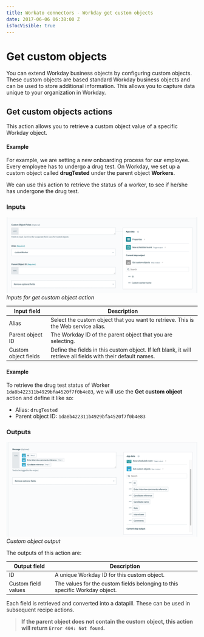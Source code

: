 ```yaml
---
title: Workato connectors - Workday get custom objects
date: 2017-06-06 06:38:00 Z
isTocVisible: true
---
```


# Get custom objects
You can extend Workday business objects by configuring custom objects. These custom objects are based standard Workday business objects and can be used to store additional information. This allows you to capture data unique to your organization in Workday. 

## Get custom objects actions
This action allows you to retrieve a custom object value of a specific Workday object.

#### Example
For example, we are setting a new onboarding process for our employee. Every employee has to undergo a drug test. On Workday, we set up a custom object called **drugTested** under the parent object **Workers**.

We can use this action to retrieve the status of a worker, to see if he/she has undergone the drug test.

### Inputs
![screen](/assets/images/connectors/workday/get-custom-object.png)
*Inputs for get custom object action*

| Input field          | Description |
| -------------------- | ----------- |
| Alias                | Select the custom object that you want to retrieve. This is the Web service alias. |
| Parent object ID     | The Workday ID of the parent object that you are selecting. |
| Custom object fields | Define the fields in this custom object. If left blank, it will retrieve all fields with their default names. |

#### Example
To retrieve the drug test status of Worker `1da8b422311b4929bfa4520f7f0b4e83`, we will use the **Get custom object** action and define it like so:
- Alias: `drugTested`
- Parent object ID: `1da8b422311b4929bfa4520f7f0b4e83`

### Outputs

![Custom object output](/assets/images/connectors/workday/get-custom-object-output.png)
*Custom object output*

The outputs of this action are:

| Output field        | Description                                                                 |
| ------------------- | --------------------------------------------------------------------------- |
| ID                  | A unique Workday ID for this custom object.                                 |
| Custom field values | The values for the custom fields belonging to this specific Workday object. |

Each field is retrieved and converted into a datapill. These can be used in subsequent recipe actions.

> **If the parent object does not contain the custom object, this action will return `Error 404: Not found`.**
